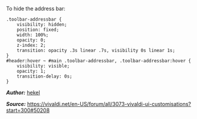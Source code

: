 To hide the address bar:

    .toolbar-addressbar {
    	visibility: hidden;
    	position: fixed;
    	width: 100%;
    	opacity: 0;
    	z-index: 2;
    	transition: opacity .3s linear .7s, visibility 0s linear 1s;
    }
    #header:hover ~ #main .toolbar-addressbar, .toolbar-addressbar:hover {
    	visibility: visible;
    	opacity: 1;
    	transition-delay: 0s;
    }

***Author:*** [hekel](https://vivaldi.net/en-US/easysocial-dashboard/profile/72659)

***Source:*** https://vivaldi.net/en-US/forum/all/3073-vivaldi-ui-customisations?start=300#50208
